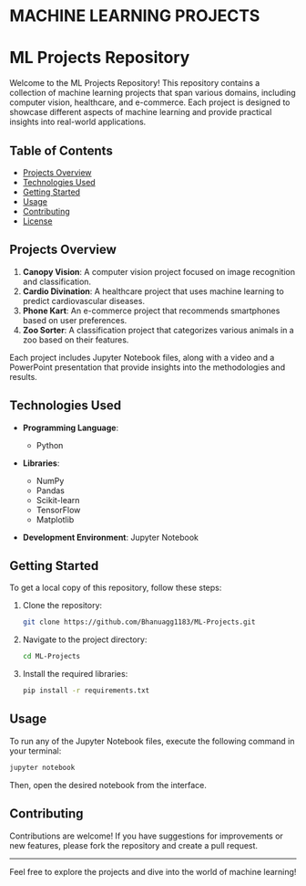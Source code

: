 # MACHINE LEARNING PROJECTS


# ML Projects Repository

Welcome to the ML Projects Repository! This repository contains a collection of machine learning projects that span various domains, including computer vision, healthcare, and e-commerce. Each project is designed to showcase different aspects of machine learning and provide practical insights into real-world applications.

## Table of Contents

- [Projects Overview](#projects-overview)
- [Technologies Used](#technologies-used)
- [Getting Started](#getting-started)
- [Usage](#usage)
- [Contributing](#contributing)
- [License](#license)

## Projects Overview

1. **Canopy Vision**: A computer vision project focused on image recognition and classification.
2. **Cardio Divination**: A healthcare project that uses machine learning to predict cardiovascular diseases.
3. **Phone Kart**: An e-commerce project that recommends smartphones based on user preferences.
4. **Zoo Sorter**: A classification project that categorizes various animals in a zoo based on their features.

Each project includes Jupyter Notebook files, along with a video and a PowerPoint presentation that provide insights into the methodologies and results.

## Technologies Used

- **Programming Language**:
  - Python

- **Libraries**: 
  - NumPy
  - Pandas
  - Scikit-learn
  - TensorFlow
  - Matplotlib

- **Development Environment**: Jupyter Notebook

## Getting Started

To get a local copy of this repository, follow these steps:

1. Clone the repository:
   ```bash
   git clone https://github.com/Bhanuagg1183/ML-Projects.git
   ```
2. Navigate to the project directory:
   ```bash
   cd ML-Projects
   ```
3. Install the required libraries:
   ```bash
   pip install -r requirements.txt
   ```

## Usage

To run any of the Jupyter Notebook files, execute the following command in your terminal:
```bash
jupyter notebook
```
Then, open the desired notebook from the interface.

## Contributing

Contributions are welcome! If you have suggestions for improvements or new features, please fork the repository and create a pull request.

---

Feel free to explore the projects and dive into the world of machine learning!

